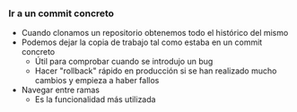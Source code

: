 ### Ir a un commit concreto
* Cuando clonamos un repositorio obtenemos todo el histórico del mismo
* Podemos dejar la copia de trabajo tal como estaba en un commit concreto
  * Útil para comprobar cuando se introdujo un bug
  * Hacer "rollback" rápido en producción si se han realizado mucho cambios y empieza a haber fallos
* Navegar entre ramas
  * Es la funcionalidad más utilizada
